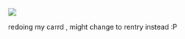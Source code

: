 <a href="https://visitcount.itsvg.in">
  <img src="https://visitcount.itsvg.in/api?id=ksnginene&label=%2C%2C%E2%A0%80%EF%B8%B5%EF%B9%92clematis%20%DD%81%E2%82%8A%20%E2%8A%B9&color=8&icon=9&pretty=false" />
</a>

redoing my carrd , might change to rentry instead :P
